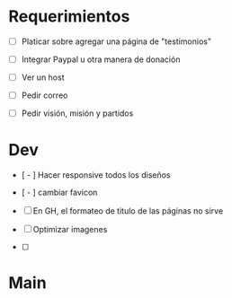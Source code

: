 
# Requerimientos

- [ ] Platicar sobre agregar una página de "testimonios"

- [ ] Integrar Paypal u otra manera de donación

- [ ] Ver un host

- [ ] Pedir correo

- [ ] Pedir visión, misión y partidos

# Dev

- [ - ] Hacer responsive todos los diseños

- [ - ] cambiar favicon

- [ ] En GH, el formateo de titulo de las páginas no sirve

- [ ] Optimizar imagenes

- [ ]

# Main